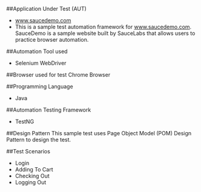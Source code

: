 ##Application Under Test (AUT)
- www.saucedemo.com
- This is a sample test automation framework for www.saucedemo.com. 
SauceDemo is a sample website built by SauceLabs that allows users to practice browser automation.

##Automation Tool used
- Selenium WebDriver

##Browser used for test
Chrome Browser

##Programming Language
- Java

##Automation Testing Framework
- TestNG

##Design Pattern
This sample test uses Page Object Model (POM) Design Pattern to design the test.

##Test Scenarios
- Login
- Adding To Cart
- Checking Out
- Logging Out